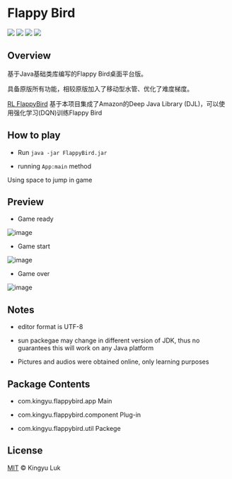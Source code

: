 # Flappy Bird
![](https://img.shields.io/badge/jdk-1.8.0-FFB6C1.svg?&logo=github)
![](https://img.shields.io/github/v/release/kingyuluk/FlappyBird?color=FFB6C1&logo=github)
![](https://img.shields.io/github/license/kingyuluk/FlappyBird?color=FFB6C1&logo=github)
![](https://img.shields.io/github/repo-size/kingyuluk/FlappyBird?color=FFB6C1&logo=github)

## Overview

基于Java基础类库编写的Flappy Bird桌面平台版。

具备原版所有功能，相较原版加入了移动型水管、优化了难度梯度。

[RL FlappyBird](https://github.com/kingyuluk/RL-FlappyBird)
基于本项目集成了Amazon的Deep Java Library (DJL)，可以使用强化学习(DQN)训练Flappy Bird

## How to play

* Run ```java -jar FlappyBird.jar```

* running ```App:main``` method

Using space to jump in game



## Preview

* Game ready

![image](https://github.com/kingyuluk/FlappyBird/blob/master/resources/readme_img/start.png)

* Game start

![image](https://github.com/kingyuluk/FlappyBird/blob/master/resources/readme_img/play.gif)

* Game over

![image](https://github.com/kingyuluk/FlappyBird/blob/master/resources/readme_img/over.png)

## Notes

* editor format is UTF-8

* sun packegae may change in different version of JDK, thus no guarantees this will work on any Java platform
* Pictures and audios were obtained online, only learning purposes

## Package Contents
* com.kingyu.flappybird.app    Main

* com.kingyu.flappybird.component   Plug-in

* com.kingyu.flappybird.util   Packege


## License
[MIT](License) © Kingyu Luk
